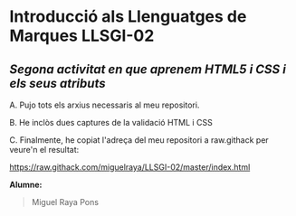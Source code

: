 # Introducció als Llenguatges de Marques LLSGI-02
## _Segona activitat en que aprenem HTML5 i CSS i els seus atributs_

A. Pujo tots els arxius necessaris al meu repositori.

B. He inclòs dues captures de la validació HTML i CSS

C. Finalmente, he copiat l'adreça del meu repositori a raw.githack per veure'n el resultat:

https://raw.githack.com/miguelraya/LLSGI-02/master/index.html

**Alumne:**
>Miguel Raya Pons
